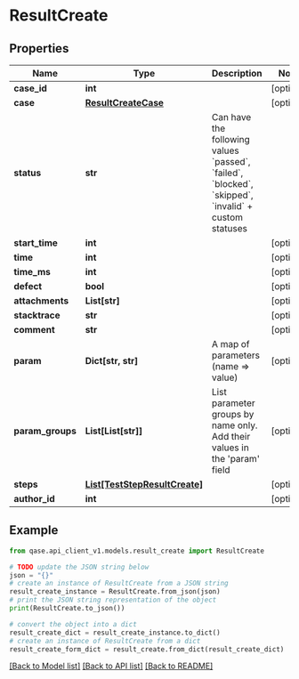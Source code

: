 # ResultCreate


## Properties

Name | Type | Description | Notes
------------ | ------------- | ------------- | -------------
**case_id** | **int** |  | [optional] 
**case** | [**ResultCreateCase**](ResultCreateCase.md) |  | [optional] 
**status** | **str** | Can have the following values &#x60;passed&#x60;, &#x60;failed&#x60;, &#x60;blocked&#x60;, &#x60;skipped&#x60;, &#x60;invalid&#x60; + custom statuses | 
**start_time** | **int** |  | [optional] 
**time** | **int** |  | [optional] 
**time_ms** | **int** |  | [optional] 
**defect** | **bool** |  | [optional] 
**attachments** | **List[str]** |  | [optional] 
**stacktrace** | **str** |  | [optional] 
**comment** | **str** |  | [optional] 
**param** | **Dict[str, str]** | A map of parameters (name &#x3D;&gt; value) | [optional] 
**param_groups** | **List[List[str]]** | List parameter groups by name only. Add their values in the &#39;param&#39; field | [optional] 
**steps** | [**List[TestStepResultCreate]**](TestStepResultCreate.md) |  | [optional] 
**author_id** | **int** |  | [optional] 

## Example

```python
from qase.api_client_v1.models.result_create import ResultCreate

# TODO update the JSON string below
json = "{}"
# create an instance of ResultCreate from a JSON string
result_create_instance = ResultCreate.from_json(json)
# print the JSON string representation of the object
print(ResultCreate.to_json())

# convert the object into a dict
result_create_dict = result_create_instance.to_dict()
# create an instance of ResultCreate from a dict
result_create_form_dict = result_create.from_dict(result_create_dict)
```
[[Back to Model list]](../README.md#documentation-for-models) [[Back to API list]](../README.md#documentation-for-api-endpoints) [[Back to README]](../README.md)


